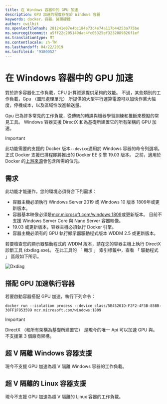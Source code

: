 ```yaml
---
title: 在 Windows 容器中的 GPU 加速
description: GPU 加速的程度存在於 Windows 容器
keywords: docker，容器，裝置硬體
author: cwilhit
ms.openlocfilehash: 281241e07e4bc184e73c4e74a117b44253a775be
ms.sourcegitcommit: a5ff22c205149dac4fc05325ef3232089826f1ef
ms.translationtype: MT
ms.contentlocale: zh-TW
ms.lasthandoff: 04/22/2019
ms.locfileid: "9380052"
---
```

# <a name="gpu-acceleration-in-windows-containers"></a>在 Windows 容器中的 GPU 加速

對於許多容器化工作負載，CPU 計算資源提供足夠的效能。 不過，某些類別的工作負載，Gpu （圖形處理單元） 所提供的大型平行運算電源可以加快作業大幅度，停機成本，以及區域性改進輸送量。

Gpu 已為許多常見的工作負載，從傳統的轉譯與機器學習訓練和推斷來模擬的常見工具。 Windows 容器支援 DirectX 和為基礎所建置它的所有架構的 GPU 加速。

> [!IMPORTANT]
> 此功能需要的支援的 Docker 版本`--device`適用於 Windows 容器的命令列選項。 正式 Docker 支援已排程即將推出的 Docker EE 引擎 19.03 版本。 之前，適用於 Docker 的[上游來源](https://master.dockerproject.org/)會包含所需的位元。

## <a name="requirements"></a>需求

此功能才能運作，您的環境必須符合下列需求：

- 容器主機必須執行 Windows Server 2019 或 Windows 10 版本 1809年或更新版本。
- 容器基本映像必須是[mcr.microsoft.com/windows:1809](https://hub.docker.com/_/microsoft-windowsfamily-windows)或更新版本。 目前不支援 Windows Server Core 與 Nano Server 容器映像。
- 19.03 或更新版本，容器主機必須執行 Docker 引擎。
- 容器主機必須有的 GPU 執行顯示器驅動程式版本 WDDM 2.5 或更新版本。

若要檢查您的顯示器驅動程式的 WDDM 版本，請在您的容器主機上執行 DirectX 診斷工具 (dxdiag.exe)。 在此工具的 「 顯示 」 索引標籤中，查看 「 驅動程式 」 區段如下所示。

![Dxdiag](media/dxdiag.png)

## <a name="run-a-container-with-gpu-acceleration"></a>搭配 GPU 加速執行容器

若要啟動容器搭配 GPU 加速，執行下列命令：

```shell
docker run --isolation process --device class/5B45201D-F2F2-4F3B-85BB-30FF1F953599 mcr.microsoft.com/windows:1809
```

> [!IMPORTANT]
> DirectX （和所有架構為基礎所建置它） 是現今的唯一 Api 可以加速 GPU 與。 不支援第 3 個廠商架構。

## <a name="hyper-v-isolated-windows-container-support"></a>超 V 隔離 Windows 容器支援

現今不支援 GPU 加速為超 V 隔離 Windows 容器的工作負載。

## <a name="hyper-v-isolated-linux-container-support"></a>超 V 隔離的 Linux 容器支援

現今不支援 GPU 加速為超 V 隔離的 Linux 容器的工作負載。
